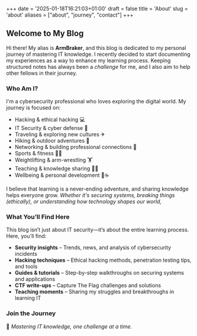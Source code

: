 +++
date = '2025-01-18T16:21:03+01:00'
draft = false
title = 'About'
slug = 'about'
aliases = ["about", "journey", "contact"]
+++

## Welcome to My Blog

Hi there! My alias is **ArmBraker**, and this blog is dedicated to my personal journey of mastering IT knowledge. I recently decided to start documenting my experiences as a way to enhance my learning process. Keeping structured notes has always been a *challenge* for me, and I also aim to help other fellows in their journey.

### Who Am I?

I'm a cybersecurity professional who loves exploring the digital world. My journey is focused on:

- Hacking & ethical hacking 💻
- IT Security & cyber defense 🔐
- Traveling & exploring new cultures ✈
- Hiking & outdoor adventures 🥾
- Networking & building professional connections 🤝
- Sports & fitness 🏃‍♂️
- Weightlifting & arm-wrestling 🏋️
- Teaching & knowledge sharing 👨‍💻
- Wellbeing & personal development 📕☕

I believe that learning is a never-ending adventure, and sharing knowledge helps everyone grow. *Whether it's securing systems, breaking things (ethically), or understanding how technology shapes our world,*

### What You’ll Find Here

This blog isn’t just about IT security—it’s about the entire learning process. Here, you'll find:

- **Security insights** – Trends, news, and analysis of cybersecurity incidents
- **Hacking techniques** – Ethical hacking methods, penetration testing tips, and tools
- **Guides & tutorials** – Step-by-step walkthroughs on securing systems and applications
- **CTF write-ups** – Capture The Flag challenges and solutions
- **Teaching moments** – Sharing my struggles and breakthroughs in learning IT

### Join the Journey

🚀 *Mastering IT knowledge, one challenge at a time.*
